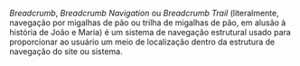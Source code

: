 *Breadcrumb*, *Breadcrumb Navigation* ou *Breadcrumb Trail* (literalmente, navegação por migalhas de pão ou trilha de migalhas de pão, em alusão à história de João e Maria) é um sistema de navegação estrutural usado para proporcionar ao usuário um meio de localização dentro da estrutura de navegação do site ou sistema.
